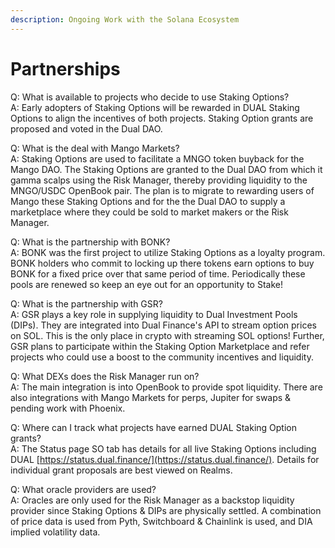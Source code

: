 ```yaml
---
description: Ongoing Work with the Solana Ecosystem
---
```


# Partnerships

Q: What is available to projects who decide to use Staking Options?\
A: Early adopters of Staking Options will be rewarded in DUAL Staking Options to align the incentives of both projects. Staking Option grants are proposed and voted in the Dual DAO.

Q: What is the deal with Mango Markets?\
A: Staking Options are used to facilitate a MNGO token buyback for the Mango DAO. The Staking Options are granted to the Dual DAO from which it gamma scalps using the Risk Manager, thereby providing liquidity to the MNGO/USDC OpenBook pair. The plan is to migrate to rewarding users of Mango these Staking Options and for the the Dual DAO to supply a marketplace where they could be sold to market makers or the Risk Manager.

Q: What is the partnership with BONK?\
A: BONK was the first project to utilize Staking Options as a loyalty program. BONK holders who commit to locking up there tokens earn options to buy BONK for a fixed price over that same period of time. Periodically these pools are renewed so keep an eye out for an opportunity to Stake!

Q: What is the partnership with GSR?\
A: GSR plays a key role in supplying liquidity to Dual Investment Pools (DIPs). They are integrated into Dual Finance's API to stream option prices on SOL. This is the only place in crypto with streaming SOL options! Further, GSR plans to participate within the Staking Option Marketplace and refer projects who could use a boost to the community incentives and liquidity.

Q: What DEXs does the Risk Manager run on?\
A: The main integration is into OpenBook to provide spot liquidity. There are also integrations with Mango Markets for perps, Jupiter for swaps & pending work with Phoenix.

Q: Where can I track what projects have earned DUAL Staking Option grants?\
A: The Status page SO tab has details for all live Staking Options including DUAL [https://status.dual.finance/](https://status.dual.finance/). Details for individual grant proposals are best viewed on Realms.

Q: What oracle providers are used?\
A: Oracles are only used for the Risk Manager as a backstop liquidity provider since Staking Options & DIPs are physically settled. A combination of price data is used from Pyth, Switchboard & Chainlink is used, and DIA implied volatility data.
